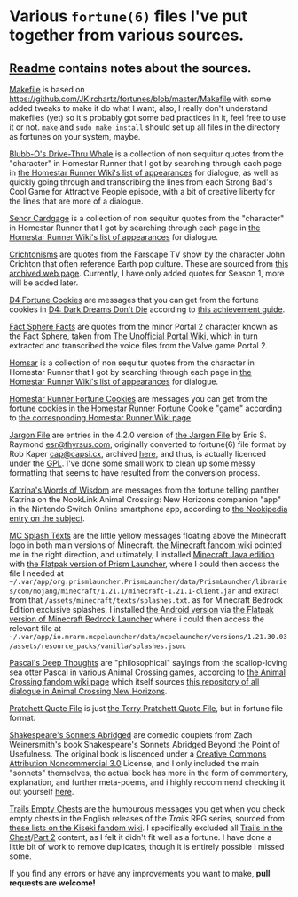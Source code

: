# Various ```fortune(6)``` files I've put together from various sources.
## [Readme](README.md) contains notes about the sources.
[Makefile](Makefile) is based on https://github.com/JKirchartz/fortunes/blob/master/Makefile with some added tweaks to make it do what I want, also, I really don't understand makefiles (yet) so it's probably got some bad practices in it, feel free to use it or not. ```make``` and ```sudo make install``` should set up all files in the directory as fortunes on your system, maybe.

[Blubb-O's Drive-Thru Whale](blubbos) is a collection of non sequitur quotes from the "character" in Homestar Runner that I got by searching through each page in [the Homestar Runner Wiki's list of appearances](http://www.hrwiki.org/wiki/Category:Drive-Thru_Whale_Filmography) for dialogue, as well as quickly going through and transcribing the lines from each Strong Bad's Cool Game for Attractive People episode, with a bit of creative liberty for the lines that are more of a dialogue.

[Senor Cardgage](cardgage) is a collection of non sequitur quotes from the "character" in Homestar Runner that I got by searching through each page in [the Homestar Runner Wiki's list of appearances](http://www.hrwiki.org/wiki/Category:Senor_Cardgage_Filmography) for dialogue.

[Crichtonisms](crichtonisms) are quotes from the Farscape TV show by the character John Crichton that often reference Earth pop culture. These are sourced from [this archived web page](https://web.archive.org/web/20070203041442/http://www.crichtonisms.com/crichtonisms.shtml). Currently, I have only added quotes for Season 1, more will be added later.

[D4 Fortune Cookies](d4) are messages that you can get from the fortune cookies in [D4: Dark Dreams Don't Die](https://store.steampowered.com/app/358090/D4_Dark_Dreams_Dont_Die_Season_One/) according to [this achievement guide](https://www.trueachievements.com/viewcomment.aspx?commentid=851769).

[Fact Sphere Facts](factsphere) are quotes from the minor Portal 2 character known as the Fact Sphere, taken from [The Unofficial Portal Wiki](https://theportalwiki.com/wiki/List_of_Fact_Sphere_facts), which in turn extracted and transcribed the voice files from the Valve game Portal 2.

[Homsar](homsar) is a collection of non sequitur quotes from the character in Homestar Runner that I got by searching through each page in [the Homestar Runner Wiki's list of appearances](http://www.hrwiki.org/wiki/Category:Homsar_Filmography) for dialogue.

[Homestar Runner Fortune Cookies](hsr) are messages you can get from the fortune cookies in the [Homestar Runner Fortune Cookie "game"](https://homestarrunner.com/fortune) according to [the corresponding Homestar Runner Wiki page](http://www.hrwiki.org/wiki/Fortune_Cookies#List_of_Fortunes).

[Jargon File](jargon) are entries in the 4.2.0 version of [the Jargon File](http://www.jargon.org/) by Eric S. Raymond <esr@thyrsus.com>, originally converted to fortune(6) file format by Rob Kaper <cap@capsi.cx>, archived [here](https://web.archive.org/web/20010409061912/http://cx.capsi.com/code-jargonfortunes.html), and thus, is actually licenced under the [GPL](GPL). I've done some small work to clean up some messy formatting that seems to have resulted from the conversion process.

[Katrina's Words of Wisdom](katrina) are messages from the fortune telling panther Katrina on the NookLink Animal Crossing: New Horizons companion "app" in the Nintendo Switch Online smartphone app, according to [the Nookipedia entry on the subject](https://nookipedia.com/wiki/Katrina/Words_of_Wisdom).

[MC Splash Texts](mcsplash) are the little yellow messages floating above the Minecraft logo in both main versions of Minecraft. [the Minecraft fandom wiki](https://minecraft.fandom.com/wiki/Splash) pointed me in the right direction, and ultimately, I installed [Minecraft Java edition](https://www.minecraft.net/en-us/store/minecraft-java-bedrock-edition-pc) with [the Flatpak version of Prism Launcher](https://flathub.org/apps/details/org.prismlauncher.PrismLauncher), where I could then access the file I needed at ```~/.var/app/org.prismlauncher.PrismLauncher/data/PrismLauncher/libraries/com/mojang/minecraft/1.21.1/minecraft-1.21.1-client.jar``` and extract from that ```/assets/minecraft/texts/splashes.txt```. as for Minecraft Bedrock Edition exclusive splashes, I installed [the Android version](https://www.minecraft.net/en-us/store/minecraft-android) via [the Flatpak version of Minecraft Bedrock Launcher](https://flathub.org/apps/details/io.mrarm.mcpelauncher) where i could then access the relevant file at ```~/.var/app/io.mrarm.mcpelauncher/data/mcpelauncher/versions/1.21.30.03/assets/resource_packs/vanilla/splashes.json```.

[Pascal's Deep Thoughts](pascal) are "philosophical" sayings from the scallop-loving sea otter Pascal in various Animal Crossing games, according to [the Animal Crossing fandom wiki page](https://animalcrossing.fandom.com/wiki/Pascal#Deep_Thoughts) which itself sources [this repository of all dialogue in Animal Crossing New Horizons](https://github.com/alexislours/acnh-message).

[Pratchett Quote File](pqf) is just [the Terry Pratchett Quote File](https://www.lspace.org/books/pqf/), but in fortune file format.

[Shakespeare's Sonnets Abridged](shakespeareabridged) are comedic couplets from Zach Weinersmith's book Shakespeare's Sonnets Abridged Beyond the Point of Usefulness. The original book is liscenced under a [Creative Commons Attribution Noncommercial 3.0](CC-BY-NC-3.0) License, and I only included the main "sonnets" themselves, the actual book has more in the form of commentary, explanation, and further meta-poems, and i highly reccommend checking it out yourself [here](https://hivemill.com/products/shakespeares-sonnets-abridged-beyond-the-point-of-usefulness).

[Trails Empty Chests](trailschests) are the humourous messages you get when you check empty chests in the English releases of the *Trails* RPG series, sourced from [these lists on the Kiseki fandom wiki](https://kiseki.fandom.com/wiki/Lists_of_treasure_chests). I specifically excluded all [Trails in the Chest](https://kiseki.fandom.com/wiki/Trails_in_the_Chest)/[Part 2](https://kiseki.fandom.com/wiki/Trails_in_the_Chest,_Part_2) content, as I felt it didn't fit well as a fortune. I have done a little bit of work to remove duplicates, though it is entirely possible i missed some.

If you find any errors or have any improvements you want to make, **pull requests are welcome!**
